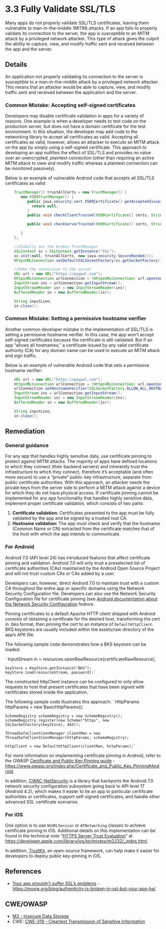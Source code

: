 # 3.3 Fully Validate SSL/TLS

Many apps do not properly validate SSL/TLS certificates, leaving them vulnerable to man-in-the-middle (MITM) attacks. If an app fails to properly validate its connection to the server, the app is susceptible to an MITM attack by a privileged network attacker. This type of attack gives the culprit the ability to capture, view, and modify traffic sent and received between the app and the server.

## Details

An application not properly validating its connection to the server is susceptible to a man-in-the-middle attack by a privileged network attacker.  This means that an attacker would be able to capture, view, and modify traffic sent and received between the application and the server.

### Common Mistake: Accepting self-signed certificates

Developers may disable certificate validation in apps for a variety of reasons. One example is when a developer needs to test code on the production server, but does not have a domain certificate for the test environment. In this situation, the developer may add code to the networking library to accept all certificates as valid. Accepting all certificates as valid, however, allows an attacker to execute an MITM attack on the app by simply using a self-signed certificate. This approach to developing an app nullifies the effect of SSL/TLS and provides no value over an unencrypted, plaintext connection (other than requiring an active MITM attack to view and modify traffic whereas a plaintext connection can be monitored passively).

Below is an example of vulnerable Android code that accepts all SSL/TLS certificates as valid:

```java
    TrustManager[] trustAllCerts = new TrustManager[] {
       new X509TrustManager() {
          public java.security.cert.X509Certificate[] getAcceptedIssuers() {
            return null;
          }
          public void checkClientTrusted(X509Certificate[] certs, String authType) {  }

          public void checkServerTrusted(X509Certificate[] certs, String authType) {  }

       }
    };

    //Globally set the broken TrustManager
    SSLContext sc = SSLContext.getInstance("SSL");
    sc.init(null, trustAllCerts, new java.security.SecureRandom());
    HttpsURLConnection.setDefaultSSLSocketFactory(sc.getSocketFactory());

    //Make the connection to the server
    URL url = new URL("https://paypal.com");
    HttpsURLConnection urlConnection = (HttpsURLConnection) url.openConnection();
    InputStream ins = urlConnection.getInputStream();
    InputStreamReader isr = new InputStreamReader(ins);
    BufferedReader in = new BufferedReader(isr);

    String inputLine;
    in.close();
```

### Common Mistake: Setting a permissive hostname verifier

Another common developer mistake in the implementation of SSL/TLS is setting a permissive hostname verifier. In this case, the app won’t accept self-signed certificates because the certificate is still validated. But if an app “allows all hostnames,” a certificate issued by any valid certificate authority (CA) for any domain name can be used to execute an MITM attack and sign traffic.

Below is an example of vulnerable Android code that sets a permissive hostname verifier:

```java
    URL url = new URL("https://paypal.com");
    HttpsURLConnection urlConnection = (HttpsURLConnection) url.openConnection();
    urlConnection.setHostnameVerifier(SSLSocketFactory.ALLOW_ALL_HOSTNAME_VERIFIER);
    InputStream ins = urlConnection.getInputStream();
    InputStreamReader isr = new InputStreamReader(ins);
    BufferedReader in = new BufferedReader(isr);

    String inputLine;
    in.close();
```

## Remediation

### General guidance

For any app that handles highly sensitive data, use certificate pinning to protect against MITM attacks. The majority of apps have defined locations to which they connect (their backend servers) and inherently trust the infrastructure to which they connect, therefore it’s acceptable (and often more secure) to use a “private” public-key infrastructure, separate from public certificate authorities. With this approach, an attacker needs the private keys from the server side to perform a MITM attack against a device for which they do not have physical access.
If certificate pinning cannot be implemented for any app functionality that handles highly sensitive data, implement proper certificate validation, which consists of two parts:

1. **Certificate validation:** Certificates presented to the app must be fully validated by the app and be signed by a trusted root CA.
2. **Hostname validation:** The app must check and verify that the hostname (Common Name or CN) extracted from the certificate matches that of the host with which the app intends to communicate.

### For Android

Android 7.0 (API level 24) has introduced features that affect certificate pinning and validation. Android 7.0 will only trust a preselected list of certificate authorities (CAs) maintained by the Android Open Source Project and will not trust custom CAs or CAs added by a user.

Developers can, however, direct Android 7.0 to maintain trust with a custom CA throughout the entire app or specific domains using the Network Security Configuration file. Developers can also use the Network Security Configuration file for certificate pinning (see [Android documentation about the Network Security Configuration](https://developer.android.com/training/articles/security-config.html) feature.

Pinning certificates to a default Apache HTTP client shipped with Android consists of obtaining a certificate for the desired host, transforming the cert in .bks format, then pinning the cert to an instance of `DefaultHttpClient`. BKS keystores are usually included within the assets/raw directory of the app’s APK file.

The following sample code demonstrates how a BKS keystore can be loaded:

`    InputStream in = resources.openRawResource(certificateRawResource);

    keyStore = KeyStore.getInstance("BKS");
    keyStore.load(resourceStream, password);`

The constructed httpClient instance can be configured to only allow requests to host that present certificates that have been signed with certificates stored inside the application.

The following sample code illustrates this approach:
`    HttpParams httpParams = new BasicHttpParams();

    SchemeRegistry schemeRegistry = new SchemeRegistry();
    schemeRegistry.register(new Scheme("https", new SSLSocketFactory(keyStore), 443));

    ThreadSafeClientConnManager clientMan = new ThreadSafeClientConnManager(httpParams, schemeRegistry);

    httpClient = new DefaultHttpClient(clientMan, httpParams);`

For more information on implementing certificate pinning in Android, refer to the OWASP [Certificate and Public Key Pinning guide](https://www.owasp.org/index.php/Certificate_and_Public_Key_Pinning#Android) -  https://www.owasp.org/index.php/Certificate_and_Public_Key_Pinning#Android.

In addition, [CWAC-NetSecurity](https://github.com/commonsguy/cwac-netsecurity) is a library that backports the Android 7.0 network security configuration subsystem going back to API level 17 (Android 4.2), which makes it easier to tie an app to particular certificate authorities or certificates, support self-signed certificates, and handle other advanced SSL certificate scenarios.

### For iOS
One option is to use `NSURLSession` or `AFNetworking` classes to achieve certificate pinning in iOS. Additional details on this implementation can be found in the technical note “[HTTPS Server Trust Evaluation](https://developer.apple.com/library/ios/technotes/tn2232/_index.html)” at https://developer.apple.com/library/ios/technotes/tn2232/_index.html.

In addition, [TrustKit](https://github.com/datatheorem/TrustKit), an open-source framework, can help make it easier for developers to deploy public key-pinning in iOS.


## References

* [Your app shouldn’t suffer SSL’s problems](https://moxie.org/blog/authenticity-is-broken-in-ssl-but-your-app-ha/) - https://moxie.org/blog/authenticity-is-broken-in-ssl-but-your-app-ha/

## CWE/OWASP

 * [M2 - Insecure Data Storage](https://www.owasp.org/index.php/Mobile_Top_10_2016-M2-Insecure_Data_Storage)
 * CWE: [CWE-319 - Cleartext Transmission of Sensitive Information](http://cwe.mitre.org/data/definitions/319.html)
